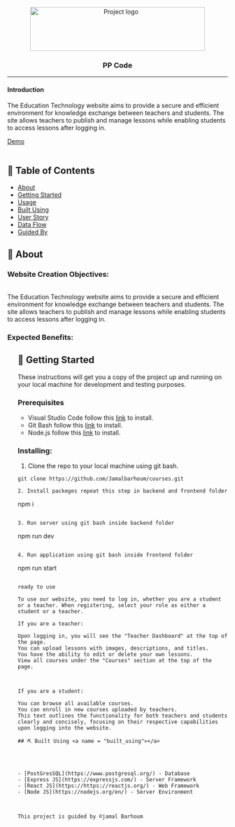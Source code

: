 <p align="center">
<a  target="_blank" rel="noopener noreferrer">
 <img width="400px" height="100px" src="logo PP Code.png" alt="Project logo">
 </a>
</p>

<h3 align="center">PP Code
</h3>

---

<p align="center">
<h4>Introduction</h4>
The Education Technology website aims to provide a secure and efficient environment for knowledge exchange between teachers and students. The site allows teachers to publish and manage lessons while enabling students to access lessons after logging in.

    
<a href=''>Demo</a>
<br> 
    <br> 
</p>

## 📝 Table of Contents

- [About](#about)
- [Getting Started](#getting_started)
- [Usage](#usage)
- [Built Using](#built_using)
- [User Story](#user_story)
- [Data Flow](#data_flow)
- [Guided By](#guided_by)

## 🧐 About <a name = "about"></a>
<h3>Website Creation Objectives:</h3>
<br>
The Education Technology website aims to provide a secure and efficient environment for knowledge exchange between teachers and students. The site allows teachers to publish and manage lessons while enabling students to access lessons after logging in. 
<br>
<h3>Expected Benefits:</h3>

<ul>









## 🏁 Getting Started <a name = "getting_started"></a>

These instructions will get you a copy of the project up and running on your local machine for development and testing purposes.

### Prerequisites

- Visual Studio Code follow this <a href='https://code.visualstudio.com/download'>link</a> to install.
- Git Bash follow this <a href='https://git-scm.com/downloads'>link</a> to install.
- Node.js follow this <a href='https://nodejs.org/en/download'>link</a> to install.

### Installing:

1. Clone the repo to your local machine using git bash.

```
git clone https://github.com/Jamalbarhoum/courses.git

2. Install packeges repeat this step in backend and frontend folder

```
npm i
```

3. Run server using git bash inside backend folder

```
npm run dev
```

4. Run application using git bash inside frontend folder

```
npm run start
```

ready to use

To use our website, you need to log in, whether you are a student or a teacher. When registering, select your role as either a student or a teacher.

If you are a teacher:

Upon logging in, you will see the "Teacher Dashboard" at the top of the page.
You can upload lessons with images, descriptions, and titles.
You have the ability to edit or delete your own lessons.
View all courses under the "Courses" section at the top of the page.



If you are a student:

You can browse all available courses.
You can enroll in new courses uploaded by teachers.
This text outlines the functionality for both teachers and students clearly and concisely, focusing on their respective capabilities upon logging into the website.

## ⛏️ Built Using <a name = "built_using"></a>




- [PostGresSQL](https://www.postgresql.org/) - Database
- [Express JS](https://expressjs.com/) - Server Framework
- [React JS](https://https://reactjs.org/) - Web Framework
- [Node JS](https://nodejs.org/en/) - Server Environment



This project is guided by ©️jamal Barhoum
